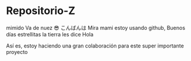 # Repositorio-Z
mimido
Va de nuez 😎
こんばんは
Mira mami estoy usando github, Buenos días estrellitas la tierra les dice Hola

Así es, estoy haciendo una gran colaboración para este super importante proyecto
